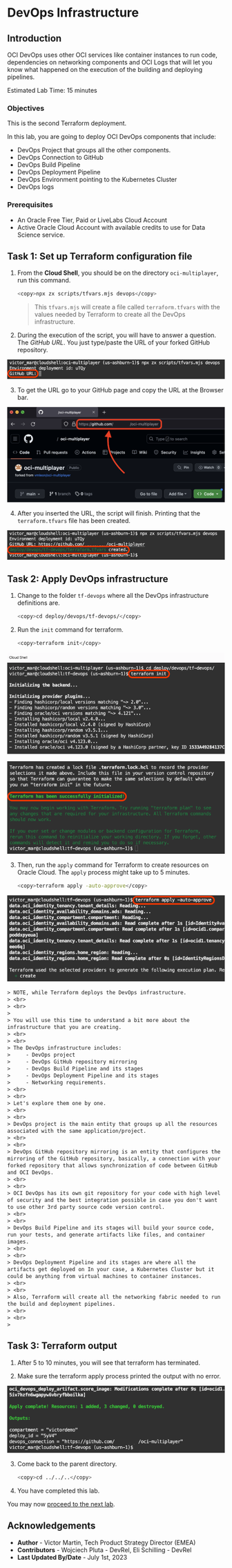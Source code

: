 # DevOps Infrastructure

## Introduction

OCI DevOps uses other OCI services like container instances to run code, dependencies on networking components and OCI Logs that will let you know what happened on the execution of the building and deploying pipelines.

Estimated Lab Time: 15 minutes

### Objectives

This is the second Terraform deployment.

In this lab, you are going to deploy OCI DevOps components that include:
- DevOps Project that groups all the other components.
- DevOps Connection to GitHub
- DevOps Build Pipeline
- DevOps Deployment Pipeline
- DevOps Environment pointing to the Kubernetes Cluster
- DevOps logs

### Prerequisites

* An Oracle Free Tier, Paid or LiveLabs Cloud Account
* Active Oracle Cloud Account with available credits to use for Data Science service.

## Task 1: Set up Terraform configuration file

1. From the **Cloud Shell**, you should be on the directory `oci-multiplayer`, run this command.
    
    ```bash
    <copy>npx zx scripts/tfvars.mjs devops</copy>
    ```

    > This `tfvars.mjs` will create a file called `terraform.tfvars` with the values needed by Terraform to create all the DevOps infrastructure.

2. During the execution of the script, you will have to answer a question. The _GitHub URL_. You just type/paste the URL of your forked GitHub repository.

  ![tfvars GitHub URL](images/tfvars-devops-github-url.png)

3. To get the URL go to your GitHub page and copy the URL at the Browser bar.

  ![GitHub URL copy](images/github-url-copy.png)

4. After you inserted the URL, the script will finish. Printing that the `terraform.tfvars` file has been created.

  ![tfvars success](images/tfvars-devops-success.png)

## Task 2: Apply DevOps infrastructure

1. Change to the folder `tf-devops` where all the DevOps infrastructure definitions are.
    
    ```bash
    <copy>cd deploy/devops/tf-devops/</copy>
    ```

2. Run the `init` command for terraform.

    ```bash
    <copy>terraform init</copy>
    ```
    
  ![Terraform init](images/tfvars-devops-tf-init.png)

  ![Terraform init success](images/tfvars-devops-tf-init-success.png)

3. Then, run the `apply` command for Terraform to create resources on Oracle Cloud. The `apply` process might take up to 5 minutes.
    
    ```bash
    <copy>terraform apply -auto-approve</copy>
    ```

  ![Terraform apply](images/tfvars-devops-tf-apply.png)

    > NOTE, while Terraform deploys the DevOps infrastructure. 
    > <br>
    > <br>
    >  
    > You will use this time to understand a bit more about the infrastructure that you are creating.
    > <br>
    > <br>
    > The DevOps infrastructure includes:
    >     - DevOps project
    >     - DevOps GitHub repository mirroring
    >     - DevOps Build Pipeline and its stages
    >     - DevOps Deployment Pipeline and its stages
    >     - Networking requirements.
    > <br>
    > <br>
    > Let's explore them one by one.
    > <br>
    > <br>
    > DevOps project is the main entity that groups up all the resources associated with the same application/project.
    > <br>
    > <br>
    > DevOps GitHub repository mirroring is an entity that configures the mirroring of the GitHub repository, basically, a connection with your forked repository that allows synchronization of code between GitHub and OCI DevOps.
    > <br>
    > <br>
    > OCI DevOps has its own git repository for your code with high level of security and the best integration possible in case you don't want to use other 3rd party source code version control.
    > <br>
    > <br>
    > DevOps Build Pipeline and its stages will build your source code, run your tests, and generate artifacts like files, and container images.
    > <br>
    > <br>
    > DevOps Deployment Pipeline and its stages are where all the artifacts get deployed on In your case, a Kubernetes Cluster but it could be anything from virtual machines to container instances.
    > <br>
    > <br>
    > Also, Terraform will create all the networking fabric needed to run the build and deployment pipelines.
    > <br>
    > <br>
    > 

## Task 3: Terraform output

1. After 5 to 10 minutes, you will see that terraform has terminated.

2. Make sure the terraform apply process printed the output with no error.
    
  ![Terraform apply success](./images/tfvars-devops-tf-apply-success.png)

3. Come back to the parent directory.

    ```bash
    <copy>cd ../../..</copy>
    ```

4. You have completed this lab.

You may now [proceed to the next lab](#next).

## Acknowledgements

* **Author** - Victor Martin, Tech Product Strategy Director (EMEA)
* **Contributors** - Wojciech Pluta - DevRel, Eli Schilling - DevRel
* **Last Updated By/Date** - July 1st, 2023
